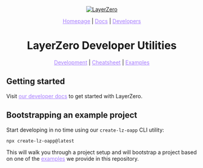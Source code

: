 <p align="center">
  <a href="https://layerzero.network">
    <img alt="LayerZero" style="max-width: 500px" src="https://d3a2dpnnrypp5h.cloudfront.net/bridge-app/lz.png"/>
  </a>
</p>

<p align="center">
  <a href="https://layerzero.network" style="color: #a77dff">Homepage</a> | <a href="https://docs.layerzero.network/" style="color: #a77dff">Docs</a> | <a href="https://layerzero.network/developers" style="color: #a77dff">Developers</a>
</p>

<h1 align="center">LayerZero Developer Utilities</h1>

<p align="center">
  <a href="https://github.com/LayerZero-Labs/devtools/blob/main/DEVELOPMENT.md" style="color: #a77dff">Development</a> | <a href="https://github.com/LayerZero-Labs/devtools/blob/main/CHEATSHEET.md" style="color: #a77dff">Cheatsheet</a> | <a href="https://github.com/LayerZero-Labs/devtools/tree/main/examples" style="color: #a77dff">Examples</a>
</p>

## Getting started

Visit <a href="https://docs.layerzero.network/" style="color: #a77dff">our developer docs</a> to get started with LayerZero.

## Bootstrapping an example project

Start developing in no time using our `create-lz-oapp` CLI utility:

```bash
npx create-lz-oapp@latest
```

This will walk you through a project setup and will bootstrap a project based on one of the <a href="https://github.com/LayerZero-Labs/devtools/tree/main/examples" style="color: #a77dff">examples</a> we provide in this repository.
